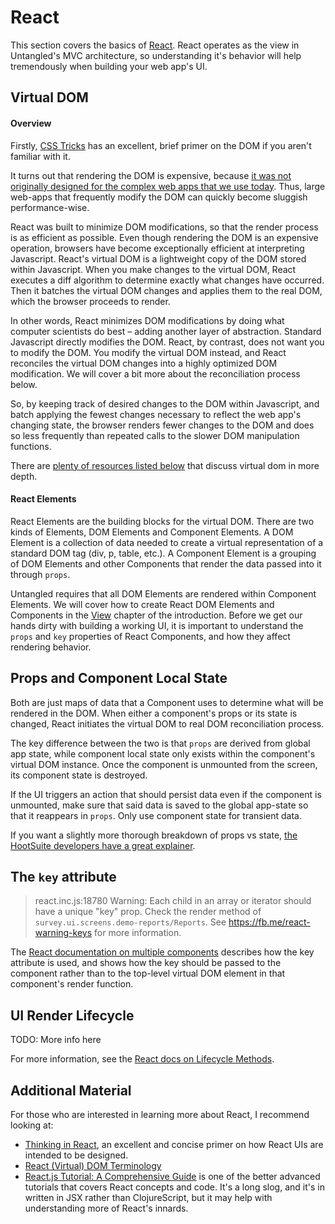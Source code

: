# React

This section covers the basics of [React](https://facebook.github.io/react/index.html). React operates as the
view in Untangled's MVC architecture, so understanding it's behavior will help tremendously when building your web app's
UI.

## Virtual DOM

#### Overview

Firstly, [CSS Tricks](https://css-tricks.com/dom/) has an excellent, brief primer on the DOM if you aren't familiar with it.

It turns out that rendering the DOM is expensive, because [it was not originally designed for the complex web
apps that we use today](http://tonyfreed.com/blog/what_is_virtual_dom). Thus, large web-apps that frequently modify the
DOM can quickly become sluggish performance-wise.

React was built to minimize DOM modifications, so that the render process is as efficient as possible. Even though
rendering the DOM is an expensive operation, browsers have become exceptionally efficient at interpreting Javascript.
React's virtual DOM is a lightweight copy of the DOM stored within Javascript. When you make changes to the virtual DOM,
React executes a diff algorithm to determine exactly what changes have occurred. Then it batches the virtual DOM changes
and applies them to the real DOM, which the browser proceeds to render.

In other words, React minimizes DOM modifications by doing what computer scientists do best – adding another layer of
abstraction. Standard Javascript directly modifies the DOM. React, by contrast, does not want you to modify the DOM.
You modify the virtual DOM instead, and React reconciles the virtual DOM changes into a highly optimized DOM modification.
We will cover a bit more about the reconciliation process below.

So, by keeping track of desired changes to the DOM within Javascript, and batch applying the fewest changes necessary to
reflect the web app's changing state, the browser renders fewer changes to the DOM and does so less frequently than
repeated calls to the slower DOM manipulation functions.

There are [plenty of resources listed below](#more) that discuss virtual dom in more depth.

#### React Elements

React Elements are the building blocks for the virtual DOM. There are two kinds of Elements, DOM Elements and
Component Elements. A DOM Element is a collection of data needed to create a virtual representation of a standard DOM
tag (div, p, table, etc.). A Component Element is a grouping of DOM Elements and other Components that render
the data passed into it through `props`.

Untangled requires that all DOM Elements are rendered within Component Elements. We will cover how to create React
DOM Elements and Components in the [View]() chapter of the introduction. Before we get our hands dirty with building a
working UI, it is important to understand the `props` and `key` properties of React Components, and how they affect
rendering behavior.

## Props and Component Local State

Both are just maps of data that a Component uses to determine what will be rendered in the DOM. When either a component's
props or its state is changed, React initiates the virtual DOM to real DOM reconciliation process.

The key difference between the two is that `props` are derived from global app state, while component local state only
exists within the component's virtual DOM instance. Once the component is unmounted from the screen, its component state
is destroyed.

If the UI triggers an action that should persist data even if the component is unmounted, make sure that said data is
saved to the global app-state so that it reappears in `props`. Only use component state for transient data.

If you want a slightly more thorough breakdown of props vs state, [the HootSuite developers have a great explainer](https://github.com/uberVU/react-guide/blob/master/props-vs-state.md).

## The `key` attribute

> react.inc.js:18780 Warning: Each child in an array or iterator should have a unique "key" prop. Check the render method
of `survey.ui.screens.demo-reports/Reports`. See https://fb.me/react-warning-keys for more information.

The [React documentation on multiple components](https://facebook.github.io/react/docs/multiple-components.html#children)
describes how the key attribute is used, and shows how the key should be passed to the component rather than to the
top-level virtual DOM element in that component's render function.

## UI Render Lifecycle

TODO: More info here

For more information, see the [React docs on Lifecycle Methods](https://facebook.github.io/react/docs/component-specs.html#lifecycle-methods).

## <a name="more"></a>Additional Material

For those who are interested in learning more about React, I recommend looking at:

- [Thinking in React](https://facebook.github.io/react/docs/thinking-in-react.html), an excellent and concise primer on
how React UIs are intended to be designed.
- [React (Virtual) DOM Terminology](https://facebook.github.io/react/docs/glossary.html)
- [React.js Tutorial: A Comprehensive Guide](http://tylermcginnis.com/reactjs-tutorial-a-comprehensive-guide-to-building-apps-with-react/)
is one of the better advanced tutorials that covers React concepts and code. It's a long slog, and it's in written in
JSX rather than ClojureScript, but it may help with understanding more of React's innards.